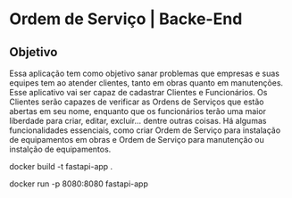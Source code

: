 # Ordem de Serviço | Backe-End

## Objetivo 

 Essa aplicação tem como objetivo sanar problemas que empresas e suas equipes tem ao atender clientes, tanto em obras quanto em manutenções. Esse aplicativo vai ser capaz de cadastrar Clientes e Funcionários. Os Clientes serão capazes de verificar as Ordens de Serviços que estão abertas em seu nome, enquanto que os funcionários terão uma maior liberdade para criar, editar, excluir... dentre outras coisas. Há algumas funcionalidades essenciais, como criar Ordem de Serviço para instalação de equipamentos em obras e Ordem de Serviço para manutenção ou instalção de equipamentos.



docker build -t fastapi-app .

docker run -p 8080:8080 fastapi-app